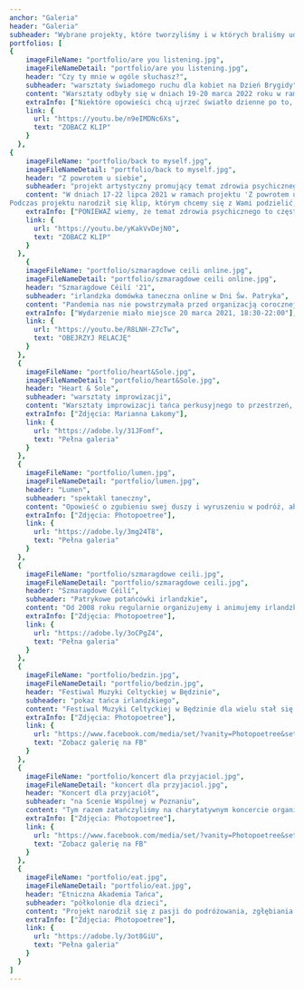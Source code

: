 ```yaml
---
anchor: "Galeria"
header: "Galeria"
subheader: "Wybrane projekty, które tworzyliśmy i w których braliśmy udział."
portfolios: [
{
    imageFileName: "portfolio/are you listening.jpg",
    imageFileNameDetail: "portfolio/are you listening.jpg",
    header: "Czy ty mnie w ogóle słuchasz?",
    subheader: "warsztaty świadomego ruchu dla kobiet na Dzień Brygidy",
    content: "Warsztaty odbyły się w dniach 19-20 marca 2022 roku w ramach projektu Dzień Brygidy. Projekt powstał z myślą o pobudzeniu gotowości zarówno do uważnego słuchania, jak i korzystania z własnego głosu, mówienia o emocjach i potrzebach oraz odważnego komunikowania swojej wizji.",
    extraInfo: ["Niektóre opowieści chcą ujrzeć światło dzienne po to, aby nabyć więcej mocy, transformować i wzniecać fale inspiracji do działania w innych ludziach. Inne mają wybrzmieć po to, aby wreszcie straciły swoją moc, aby przestały wzbudzać strach, aby zostały przetrawione, ucieleśnione i pożegnane, aby zrobiły miejsce na nowe jakości."],
    link: {
      url: "https://youtu.be/n9eIMDNc6Xs",
      text: "ZOBACZ KLIP"
    }
  },  
{
    imageFileName: "portfolio/back to myself.jpg",
    imageFileNameDetail: "portfolio/back to myself.jpg",
    header: "Z powrotem u siebie",
    subheader: "projekt artystyczny promujący temat zdrowia psychicznego",
    content: "W dniach 17-22 lipca 2021 w ramach projektu 'Z powrotem u siebie' spotkało się 9 kobiet z bardzo różnych światów. Wszystkie spragnione bezpiecznej przestrzeni do mówienia, płakania, dzielenia się emocjami, bycia wysłuchanymi, ruszania się i bycia poruszanymi. Zadziało się połączenie i piękno oraz ogromny szacunek dla tej całej różnorodności charakterologicznej. Czasem jedyne, czego trzeba, by zapoczątkować procesy leczenia, to czułość, otwartość i gotowość do zobaczenia drugiego człowieka.
Podczas projektu narodził się klip, którym chcemy się z Wami podzielić, pokazać światu, szeroko.  ",
    extraInfo: ["PONIEWAŻ wiemy, że temat zdrowia psychicznego to często temat tabu.","PONIEWAŻ widzimy, że często bywa wstydliwy.","PONIEWAŻ zauważamy, że nie zawsze łatwo o nim mówić.","PONIEWAŻ czujemy, że jego oswojenie może wiele zmienić.","PONIEWAŻ doświadczamy, że umiejętność podtrzymywania swojej odporności na zawirowania życia jest często na wyciągnięcie ręki."],
    link: {
      url: "https://youtu.be/yKakVvDejN0",
      text: "ZOBACZ KLIP"
    }
  },
    {
    imageFileName: "portfolio/szmaragdowe ceili online.jpg",
    imageFileNameDetail: "portfolio/szmaragdowe ceili online.jpg",
    header: "Szmaragdowe Céilí '21",
    subheader: "irlandzka domówka taneczna online w Dni Św. Patryka",
    content: "Pandemia nas nie powstrzymała przed organizacją corocznej potańcówki patrykowej! Co więcej, zainspirowała do zrobienia imprezy na skalę ogólnopolską, w sieci. Podczas Szmaragdowego Céilí online miały miejsce animacje taneczne dla totalnie początkujących, intrygujące warsztaty dla już tańczących, opowieści o tańcu i muzyce, spotkanie z panią Ambasador Irlandii oraz koncert muzyki irlandzkiej.",
    extraInfo: ["Wydarzenie miało miejsce 20 marca 2021, 18:30-22:00"],
    link: {
      url: "https://youtu.be/R8LNH-Z7cTw",
      text: "OBEJRZYJ RELACJĘ"
    }
  },
  {
    imageFileName: "portfolio/heart&Sole.jpg",
    imageFileNameDetail: "portfolio/heart&Sole.jpg",
    header: "Heart & Sole",
    subheader: "warsztaty improwizacji",
    content: "Warsztaty improwizacji tańca perkusyjnego to przestrzeń, gdzie uczestnicy ryzykują rozwijaniem kreatywności, odkrywaniem odwagi, znajdowaniem samoakceptacji, odczuwaniem przyjemności, nawiązywaniem połączenia ze sobą, innymi uczestnikami oraz muzyką. Daty kolejnych planowanych spotkań znajdziecie w Aktualnościach.",
    extraInfo: ["Zdjęcia: Marianna Łakomy"],
    link: {
      url: "https://adobe.ly/31JFomf",
      text: "Pełna galeria"
    }
  },
  {
    imageFileName: "portfolio/lumen.jpg",
    imageFileNameDetail: "portfolio/lumen.jpg",
    header: "Lumen",
    subheader: "spektakl taneczny",
    content: "Opowieść o zgubieniu swej duszy i wyruszeniu w podróż, aby ją odnaleźć. Opowieść o zwątpieniu we własną siłę. Opowieść o poszukiwaniu własnej prawdy i wewnętrznego światła. Spektakl tancerzy ze społeczności EtnoBalans oraz tancerzy Swing Craze i utalentowanych muzyków sesyjnych stworzony z okazji 10-lecia Zespołu Tańca Irlandzkiego Celtica i wystawiony na deskach Sceny Wspólnej w Poznaniu.",
    extraInfo: ["Zdjęcia: Photopoetree"],
    link: {
      url: "https://adobe.ly/3mg24T8",
      text: "Pełna galeria"
    }
  },
  {
    imageFileName: "portfolio/szmaragdowe ceili.jpg",
    imageFileNameDetail: "portfolio/szmaragdowe ceili.jpg",
    header: "Szmaragdowe Céilí",
    subheader: "Patrykowe potańcówki irlandzkie",
    content: "Od 2008 roku regularnie organizujemy i animujemy irlandzkie imprezy céilí. Największa z nich - Szmaragdowe Céilí w Poznaniu - jest już stałym elementem obchodów Dni Świętego Patryka i jest organizowane pod auspicjami Fundacji Kultury Irlandzkiej. Są to jedyne w swoim rodzaju spotkania z energią irlandzkiego tańca i muzyki, a przede wszystkim spotkania z różnorodnymi ludźmi, których łączy wspólna pasja i miłość.",
    extraInfo: ["Zdjęcia: Photopoetree"],
    link: {
      url: "https://adobe.ly/3oCPgZ4",
      text: "Pełna galeria"
    }
  },
  {
    imageFileName: "portfolio/bedzin.jpg",
    imageFileNameDetail: "portfolio/bedzin.jpg",
    header: "Festiwal Muzyki Celtyckiej w Będzinie",
    subheader: "pokaz tańca irlandzkiego",
    content: "Festiwal Muzyki Celtyckiej w Będzinie dla wielu stał się symbolem i to tu właśnie wielu tancerzy i muzyków rozpoczynała swoją przygodę z kulturą celtycką. Bardzo ucieszyliśmy się z zaproszenia na scenę festiwalu i pomimo iście irlandzkiej pogody, bawiliśmy się wspaniale, a w naszych sercach zagościło dużo słońca.",
    extraInfo: ["Zdjęcia: Photopoetree"],
    link: {
      url: "https://www.facebook.com/media/set/?vanity=Photopoetree&set=a.1257887367656457",
      text: "Zobacz galerię na FB"
    }
  },
  {
    imageFileName: "portfolio/koncert dla przyjaciol.jpg",
    imageFileNameDetail: "koncert dla przyjaciol.jpg",
    header: "Koncert dla przyjaciół",
    subheader: "na Scenie Wspólnej w Poznaniu",
    content: "Tym razem zatańczyliśmy na charytatywnym koncercie organizowanym przez Zespół Szkół nr 1 w Poznaniu.",
    extraInfo: ["Zdjęcia: Photopoetree"],
    link: {
      url: "https://www.facebook.com/media/set/?vanity=Photopoetree&set=a.1202505003194694",
      text: "Zobacz galerię na FB"
    }
  },
  {
    imageFileName: "portfolio/eat.jpg",
    imageFileNameDetail: "portfolio/eat.jpg",
    header: "Etniczna Akademia Tańca",
    subheader: "półkolonie dla dzieci",
    content: "Projekt narodził się z pasji do podróżowania, zgłębiania wiedzy o różnych kulturach i potrzeby dzielenia się ideą, że wszyscy jesteśmy tak różni i tak podobni zarazem. Twórcze i inspirujące zajęcia dla dzieci w wieku 5-12 lat łączą taniec, muzykę, śpiew, gry lingwistyczne, zabawy plastyczne i wiele innych pasjonujących zajęć. Dzięki przyjaciołom (tancerzom, muzykom, gawędziarzom, nauczycielom) udało nam się stworzyć program edukacyjny, który jest przemyślany, zabawny i fascynujący. Do tej pory udało nam się odkryć takie rejony świata jak: Afryka, Ameryka, kraje arabskie, Brazylia, Francja, Hawaje, Indie, Izrael, Irlandia, Filipiny, Polska, Hiszpania.",
    extraInfo: ["Zdjęcia: Photopoetree"],
    link: {
      url: "https://adobe.ly/3ot8GiU",
      text: "Pełna galeria"
    }
  }
]
---
```

